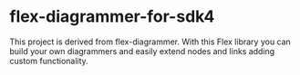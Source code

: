 flex-diagrammer-for-sdk4
========================

This project is derived from flex-diagrammer. With this Flex library you can build your own diagrammers and easily extend nodes and links adding custom functionality.